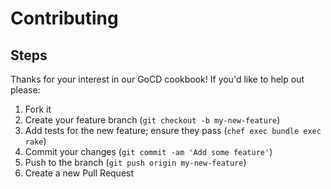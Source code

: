 Contributing
============

Steps
-----

Thanks for your interest in our GoCD cookbook! If you'd like to help out please:

1. Fork it
2. Create your feature branch (`git checkout -b my-new-feature`)
3. Add tests for the new feature; ensure they pass (`chef exec bundle exec rake`)
4. Commit your changes (`git commit -am 'Add some feature'`)
5. Push to the branch (`git push origin my-new-feature`)
6. Create a new Pull Request

